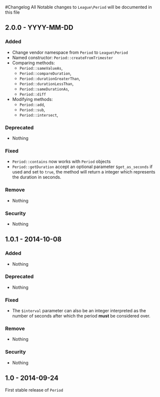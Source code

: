 #Changelog
All Notable changes to `League\Period` will be documented in this file

## 2.0.0 - YYYY-MM-DD

### Added
- Change vendor namespace from `Period` to `League\Period`
- Named constructor: `Period::createFromTrimester`
- Comparing methods: 
    - `Period::sameValueAs`,
    - `Period::compareDuration`,
    - `Period::durationGreaterThan`,
    - `Period::durationLessThan`,
    - `Period::sameDurationAs`,
    - `Period::diff`
- Modifying methods:
    - `Period::add`,
    - `Period::sub`,
    - `Period::intersect`,
### Deprecated
- Nothing

### Fixed
- `Period::contains` now works with `Period` objects
- `Period::getDuration` accept an optional parameter `$get_as_seconds` if used and set to `true`, the method will return a integer which represents the duration in seconds.

### Remove
- Nothing

### Security
- Nothing

## 1.0.1 - 2014-10-08

### Added
- Nothing

### Deprecated
- Nothing

### Fixed
- The `$interval` parameter can also be an integer interpreted as the number of seconds after which the period **must** be considered over.

### Remove
- Nothing

### Security
- Nothing

## 1.0 - 2014-09-24

First stable release of `Period`

